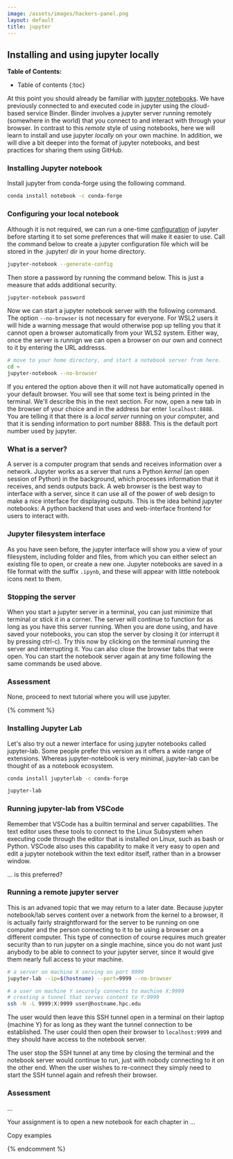 ```yaml
---
image: /assets/images/hackers-panel.png
layout: default
title: jupyter
---
```



## Installing and using jupyter locally

**Table of Contents:**
* Table of contents
{:toc}


At this point you should already be familiar with 
[jupyter notebooks](https://jupyter.org/). We have previously connected
to and executed code in jupyter using the cloud-based service Binder. 
Binder involves a jupyter server running remotely (somewhere in the world) 
that you connect to and interact with through your browser. In contrast to 
this *remote* style of using notebooks, here we will learn to install and 
use jupyter *locally* on your own machine. 
In addition, we will dive a bit deeper into the format of jupyter notebooks,
and best practices for sharing them using GitHub.


### Installing Jupyter notebook
Install jupyter from conda-forge using the following command.
```bash
conda install notebook -c conda-forge
```

### Configuring your local notebook
Although it is not required, we can run a one-time 
[configuration](https://jupyter-notebook.readthedocs.io/en/stable/)
of jupyter before starting it to set some preferences that will make
it easier to use. Call the command below to create a jupyter 
configuration file which will be stored in the .jupyter/ dir in 
your home directory.

```bash
jupyter-notebook --generate-config
```
Then store a password by running the command below. This is just a measure that
adds additional security.

```bash
jupyter-notebook password
```

Now we can start a jupyter notebook server with the following command. The 
option `--no-browser` is not necessary for everyone. For WSL2 users it will
hide a warning message that would otherwise pop up telling you that it cannot
open a browser automatically from your WLS2 system. Either way, once the server
is runnign we can open a browser on our own and connect to it by entering the 
URL addresss. 

```bash
# move to your home directory, and start a notebook server from here.
cd ~
jupyter-notebook --no-browser
```

If you entered the option above then it will not have automatically opened in 
your default browser. You will see that some text is being printed in the terminal.
We'll describe this in the next section. For now, open a new tab in the browser 
of your choice and in the address bar enter `localhost:8888`. 
You are telling it that there is a *local server* running on your computer, and 
that it is sending information to port number 8888. This is the default port 
number used by jupyter. 


### What is a server?
A server is a computer program that sends and receives information over
a network. Jupyter works as a server that runs a Python *kernel* (an open
session of Python) in the background, which processes information that it
receives, and sends outputs back. A web browser is the best way to interface
with a server, since it can use all of the power of web design to make a nice
interface for displaying outputs. This is the idea behind jupyter notebooks:
A python backend that uses and web-interface frontend for users to interact with.


### Jupyter filesystem interface
As you have seen before, the jupyter interface will show you a view of your 
filesystem, including folder and files, from which you can either select an 
existing file to open, or create a new one. Jupyter notebooks are saved in a 
file format with the suffix `.ipynb`, and these will appear with little 
notebook icons next to them. 


### Stopping the server
When you start a jupyter server in a terminal, you can just minimize that terminal
or stick it in a corner. The server will continue to function for as long as you 
have this server running. When you are done using, and have saved your notebooks, 
you can stop the server by closing it (or interrupt it by pressing ctrl-c). Try this
now by clicking on the terminal running the server and interrupting it. You can also
close the browser tabs that were open. You can start the notebook server again at any
time following the same commands be used above.


### Assessment
None, proceed to next tutorial where you will use jupyter.


{% comment %}

### Installing Jupyter Lab
Let's also try out a newer interface for using jupyter notebooks called
jupyter-lab. Some people prefer this version as it offers a wide range of
extensions. Whereas jupyter-notebook is very minimal, jupyter-lab can be 
thought of as a notebook ecosystem.

```bash
conda install jupyterlab -c conda-forge
```

```bash
jupyter-lab 
```

### Running jupyter-lab from VSCode
Remember that VSCode has a builtin terminal and server capabilities. 
The text editor uses these tools to connect to the Linux Subsystem 
when executing code through the editor that is installed on Linux, 
such as bash or Python. VSCode also uses this capability to make
it very easy to open and edit a jupyter notebook within the text
editor itself, rather than in a browser window. 

... is this preferred?


### Running a remote jupyter server
This is an advaned topic that we may return to a later date. 
Because jupyter notebook/lab serves content over a network from
the kernel to a browser, it is actually fairly straightforward for
the server to be running on one computer and the person connecting
to it to be using a browser on a different computer. This type of 
connection of course requires much greater security than to run 
jupyter on a single machine, since you do not want just anybody to
be able to connect to your jupyter server, since it would give them
nearly full access to your machine. 

```bash
# a server on machine X serving on port 9999
jupyter-lab --ip=$(hostname) --port=9999 --no-browser
```

```bash
# a user on machine Y securely connects to machine X:9999
# creating a tunnel that serves content to Y:9999
ssh -N -L 9999:X:9999 user@hostname.hpc.edu
```

The user would then leave this SSH tunnel open in a terminal on their 
laptop (machine Y) for as long as they want the tunnel connection 
to be established. The user could then open their browser to 
`localhost:9999` and they should have access to the notebook server.

The user stop the SSH tunnel at any time by closing the terminal and 
the notebook server would continue to run, just with nobody connecting
to it on the other end. When the user wishes to re-connect they simply
need to start the SSH tunnel again and refresh their browser.



### Assessment

<div class="alert-success">
	...
</div>

Your assignment is to open a new notebook for each chapter in ...

Copy examples 


{% endcomment %}